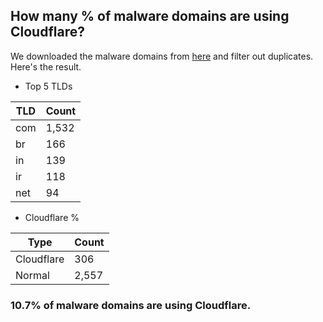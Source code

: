 ## How many % of malware domains are using Cloudflare?


We downloaded the malware domains from [here](https://urlhaus.abuse.ch) and filter out duplicates.
Here's the result.


[//]: # (start replacement)


- Top 5 TLDs

| TLD | Count |
| --- | --- |
| com | 1,532 |
| br | 166 |
| in | 139 |
| ir | 118 |
| net | 94 |


- Cloudflare %

| Type | Count |
| --- | --- |
| Cloudflare | 306 |
| Normal | 2,557 |


### 10.7% of malware domains are using Cloudflare.